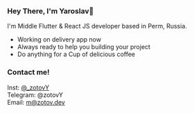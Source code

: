 ### Hey There, I'm Yaroslav👋

I'm Middle Flutter & React JS developer based in Perm, Russia.

-   Working on delivery app now
-   Always ready to help you building your project
-   Do anything for a Cup of delicious coffee

### Contact me!

Inst: [@_zotovY](https://www.instagram.com/_zotovY/)   
Telegram: @zotovY   
Email: m@zotov.dev    

